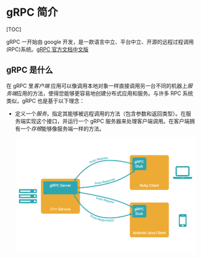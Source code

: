 # gRPC 简介

[TOC]

gRPC 一开始由 google 开发，是一款语言中立、平台中立、开源的远程过程调用(RPC)系统。[gRPC 官方文档中文版](http://doc.oschina.net/grpc?t=58008)

## gRPC 是什么

在 gRPC 里*客户端* 应用可以像调用本地对象一样直接调用另一台不同的机器上*服务端*应用的方法，使得您能够更容易地创建分布式应用和服务。与许多 RPC 系统类似，gRPC 也是基于以下理念：

* 定义一个*服务*，指定其能够被远程调用的方法（包含参数和返回类型）。在服务端实现这个接口，并运行一个 gRPC 服务器来处理客户端调用。在客户端拥有一个*存根*能够像服务端一样的方法。

  ![grpc_concept_diagram_00](gRPC简介.assets/grpc_concept_diagram_00.png)

